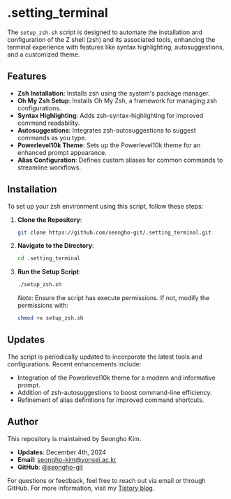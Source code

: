 # .setting_terminal
The `setup_zsh.sh` script is designed to automate the installation and configuration of the Z shell (zsh) and its associated tools, enhancing the terminal experience with features like syntax highlighting, autosuggestions, and a customized theme.

## Features

- **Zsh Installation**: Installs zsh using the system's package manager.
- **Oh My Zsh Setup**: Installs Oh My Zsh, a framework for managing zsh configurations.
- **Syntax Highlighting**: Adds zsh-syntax-highlighting for improved command readability.
- **Autosuggestions**: Integrates zsh-autosuggestions to suggest commands as you type.
- **Powerlevel10k Theme**: Sets up the Powerlevel10k theme for an enhanced prompt appearance.
- **Alias Configuration**: Defines custom aliases for common commands to streamline workflows.

## Installation

To set up your zsh environment using this script, follow these steps:

1. **Clone the Repository**:

   ```bash
   git clone https://github.com/seongho-git/.setting_terminal.git
   ```

2. **Navigate to the Directory**:

   ```bash
   cd .setting_terminal
   ```

3. **Run the Setup Script**:

   ```bash
   ./setup_zsh.sh
   ```

   *Note*: Ensure the script has execute permissions. If not, modify the permissions with:

   ```bash
   chmod +x setup_zsh.sh
   ```

## Updates

The script is periodically updated to incorporate the latest tools and configurations. Recent enhancements include:

- Integration of the Powerlevel10k theme for a modern and informative prompt.
- Addition of zsh-autosuggestions to boost command-line efficiency.
- Refinement of alias definitions for improved command shortcuts.

## Author

This repository is maintained by Seongho Kim.

- **Updates**: December 4th, 2024
- **Email**: [seongho-kim@yonsei.ac.kr](mailto:seongho@yonsei.ac.kr)
- **GitHub**: [@seongho-git](https://github.com/seongho-git)

For questions or feedback, feel free to reach out via email or through GitHub.
For more information, visit my [Tistory blog](https://klue.tistory.com/78).
